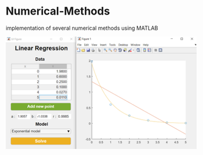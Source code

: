 # Numerical-Methods
implementation of several numerical methods using MATLAB


![linear regrrssion](./imgs/linear3.PNG)

